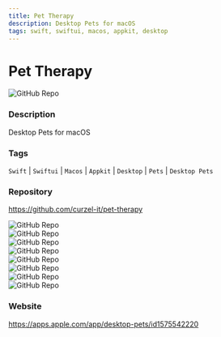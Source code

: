 ```yaml
---
title: Pet Therapy
description: Desktop Pets for macOS
tags: swift, swiftui, macos, appkit, desktop
---
```

        

# Pet Therapy

![GitHub Repo](https://img.shields.io/static/v1?label=category&message=opensource&color=green)

### Description

Desktop Pets for macOS

### Tags

`Swift` | `Swiftui` | `Macos` | `Appkit` | `Desktop` | `Pets` | `Desktop Pets`

### Repository

https://github.com/curzel-it/pet-therapy

![GitHub Repo](https://img.shields.io/github/stars/curzel-it/pet-therapy?style=social)<br />![GitHub Repo](https://img.shields.io/github/forks/curzel-it/pet-therapy?style=social)<br />![GitHub Repo](https://img.shields.io/github/v/tag/curzel-it/pet-therapy?style=social)<br />![GitHub Repo](https://img.shields.io/github/contributors/curzel-it/pet-therapy)<br />![GitHub Repo](https://img.shields.io/github/issues-pr/curzel-it/pet-therapy)<br />![GitHub Repo](https://img.shields.io/github/issues/curzel-it/pet-therapy)<br />![GitHub Repo](https://img.shields.io/github/license/curzel-it/pet-therapy)<br />![GitHub Repo](https://img.shields.io/github/last-commit/curzel-it/pet-therapy)<br />

### Website

https://apps.apple.com/app/desktop-pets/id1575542220